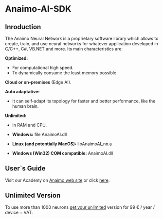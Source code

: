 # Anaimo-AI-SDK

## Inroduction
The Anaimo Neural Network is a proprietary software library which allows to create, train, and use neural networks for whatever application developed in C/C++, C#, VB.NET and more. Its main characteristics are:

**Optimized:**<br />
- For computational high speed.<br />
- To dynamically consume the least memory possible.<br />

**Cloud or on-premises** (Edge AI).<br />

**Auto adaptative:**<br />
- It can self-adapt its topology for faster and better performance, like the human brain.<br />

**Unlimited:**<br />
- In RAM and CPU.<br />


- **Windows:** file AnaimoAI.dll <br />
- **Linux (and potentially MacOS):** libAnaimoAI_nn.a <br />
- **Windows (Win32) COM compatible:** AnaimoAI.dll <br />

## User`s Guide
Visit our Academy on [Anaimo web site](https://anaimo.com/academy/) or click [here](https://anaimo.com/academy/neural-networks-users-guide/neural-networks-users-guide/).

## Unlimited Version
To use more than 1000 neurons [get your unlimited](https://anaimo.com/shop/) version for 99 € / year / device + VAT.
